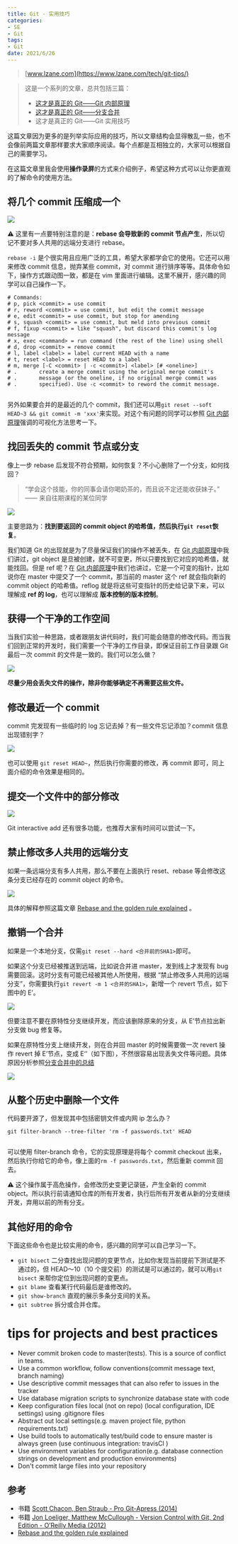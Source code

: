 ```yaml
---
title: Git - 实用技巧
categories:
- SE
- Git
tags:
- Git
date: 2021/6/26
---
```




> [www.lzane.com](https://www.lzane.com/tech/git-tips/)

> 这是一个系列的文章，总共包括三篇：
> 
> *   [这才是真正的 Git——Git 内部原理](https://www.lzane.com/tech/git-internal/)
> *   [这才是真正的 Git——分支合并](https://www.lzane.com/tech/git-merge/)
> *   这才是真正的 Git——Git 实用技巧

这篇文章因为更多的是列举实际应用的技巧，所以文章结构会显得散乱一些，也不会像前两篇文章那样要求大家顺序阅读。每个点都是互相独立的，大家可以根据自己的需要学习。

在这篇文章里我会使用**操作录屏**的方式来介绍例子，希望这种方式可以让你更直观的了解命令的使用方法。

将几个 commit 压缩成一个
----------------

![](https://www.lzane.com/tech/git-tips/git_rebase.gif)

⚠️ 这里有一点要特别注意的是：**rebase 会导致新的 commit 节点产生**，所以切记不要对多人共用的远端分支进行 rebase。

`rebase -i` 是个很实用且应用广泛的工具，希望大家都学会它的使用。它还可以用来修改 commit 信息，抛弃某些 commit，对 commit 进行排序等等。具体命令如下，操作方式跟动图一致，都是在 vim 里面进行编辑。这里不展开，感兴趣的同学可以自己操作一下。

```
# Commands:
# p, pick <commit> = use commit
# r, reword <commit> = use commit, but edit the commit message
# e, edit <commit> = use commit, but stop for amending
# s, squash <commit> = use commit, but meld into previous commit
# f, fixup <commit> = like "squash", but discard this commit's log message
# x, exec <command> = run command (the rest of the line) using shell
# d, drop <commit> = remove commit
# l, label <label> = label current HEAD with a name
# t, reset <label> = reset HEAD to a label
# m, merge [-C <commit> | -c <commit>] <label> [# <oneline>]
# .       create a merge commit using the original merge commit's
# .       message (or the oneline, if no original merge commit was
# .       specified). Use -c <commit> to reword the commit message.


```

另外如果要合并的是最近的几个 commit，我们还可以用`git reset --soft HEAD~3 && git commit -m 'xxx'`来实现。对这个有问题的同学可以参照 [Git 内部原理](https://www.lzane.com/tech/git-internal/)强调的可视化方法思考一下。

找回丢失的 commit 节点或分支
------------------

像上一步 rebase 后发现不符合预期，如何恢复？不小心删除了一个分支，如何找回？

> “学会这个技能，你的同事会请你喝奶茶的，而且说不定还能收获妹子。” —— 来自往期课程的某位同学

![](https://www.lzane.com/tech/git-tips/git_reflog.gif)

主要思路为：**找到要返回的 commit object 的哈希值，然后执行`git reset`恢复**。

我们知道 Git 的出现就是为了尽量保证我们的操作不被丢失，在 [Git 内部原理](https://www.lzane.com/tech/git-internal/)中我们讲过，git object 是旦被创建，就不可变更，所以只要找到它对应的哈希值，就能找回。但是 ref 呢？在 [Git 内部原理](https://www.lzane.com/tech/git-internal/)中我们也讲过，它是一个可变的指针，比如说你在 master 中提交了一个 commit，那当前的 master 这个 ref 就会指向新的 commit object 的哈希值。reflog 就是将这些可变指针的历史给记录下来，可以理解成 **ref 的 log**，也可以理解成 **版本控制的版本控制**。

获得一个干净的工作空间
-----------

当我们实验一种思路，或者跟朋友讲代码时，我们可能会随意的修改代码。而当我们回到正常的开发时，我们需要一个干净的工作目录，即保证目前工作目录跟 Git 最后一次 commit 的文件是一致的。我们可以怎么做？

![](https://www.lzane.com/tech/git-tips/git_stash.gif)

**尽量少用会丢失文件的操作，除非你能够确定不再需要这些文件。**

修改最近一个 commit
-------------

commit 完发现有一些临时的 log 忘记去掉？有一些文件忘记添加？commit 信息出现错别字？

![](https://www.lzane.com/tech/git-tips/git_commit_amend.gif)

也可以使用 `git reset HEAD~`，然后执行你需要的修改，再 commit 即可，同上面介绍的命令效果是相同的。

提交一个文件中的部分修改
------------

![](https://www.lzane.com/tech/git-tips/git_add_i.gif)

Git interactive add 还有很多功能，也推荐大家有时间可以尝试一下。

禁止修改多人共用的远端分支
-------------

如果一条远端分支有多人共用，那么不要在上面执行 reset、rebase 等会修改这条分支已经存在的 commit object 的命令。

![](https://www.lzane.com/tech/git-tips/git_push_f.gif)

具体的解释参照这篇文章 [Rebase and the golden rule explained](https://www.daolf.com/posts/git-series-part-2/) 。

撤销一个合并
------

如果是一个本地分支，仅需`git reset --hard <合并前的SHA1>`即可。

如果这个分支已经被推送到远端，比如说合并进 master，发到线上才发现有 bug 需要回滚。这时分支有可能已经被其他人所使用，根据 “禁止修改多人共用的远端分支”，你需要执行`git revert -m 1 <合并的SHA1>`，新增一个 revert 节点，如下图中的 E’。

![](https://www.lzane.com/tech/git-tips/revert_remote.png)

但要注意不要在原特性分支继续开发，而应该删除原来的分支，从 E’节点拉出新分支做 bug 修复等。

如果在原特性分支上继续开发，则在合并回 master 的时候需要做一次 revert 操作 revert 掉 E’节点，变成 E‘’（如下图），不然很容易出现丢失文件等问题。具体原因分析参照[分支合并中的总结](https://www.lzane.com/tech/git-merge/?#%E6%80%BB%E7%BB%93)

![](https://www.lzane.com/tech/git-tips/revert_the_revert.png)

从整个历史中删除一个文件
------------

代码要开源了，但发现其中包括密钥文件或内网 ip 怎么办？

```
git filter-branch --tree-filter 'rm -f passwords.txt' HEAD


```

可以使用 filter-branch 命令，它的实现原理是将每个 commit checkout 出来，然后执行你给它的命令，像上面的`rm -f passwords.txt`，然后重新 commit 回去。

⚠️ 这个操作属于高危操作，会修改历史变更记录链，产生全新的 commit object。所以执行前请通知仓库的所有开发者，执行后所有开发者从新的分支继续开发，弃用以前的所有分支。

其他好用的命令
-------

下面这些命令也是比较实用的命令，感兴趣的同学可以自己学习一下。

*   `git bisect` 二分查找出现问题的变更节点，比如你发现当前提前下测试是不通过的，但 HEAD～10（10 个提交前）的测试是可以通过的，就可以用`git bisect` 来帮你定位到出现问题的变更点。
*   `git blame` 查看某行代码最后是谁修改的。
*   `git show-branch` 直观的展示多条分支间的关系。
*   `git subtree` 拆分或合并仓库。

# tips for projects and best practices

- Never commit broken code to master(tests). This is a source of conflict in teams.
- Use a common workflow, follow conventions(commit message text, branch naming)
- Use descriptive commit messages that can also refer to issues in the tracker
- Use database migration scripts to synchronize database state with code
- Keep configuration files local (not on repo) (local configuration, IDE settings) using .gitignore files
- Abstract out local settings(e.g. maven project file, python requirements.txt)
- Use build tools to automatically test/build code to ensure master is always green (use continuous integration: travisCl )
- Use environment variables for configuration(e.g. database connection strings on development and production environments)
- Don't commit large files into your repository

参考
--

*   书籍 [Scott Chacon, Ben Straub - Pro Git-Apress (2014)](https://git-scm.com/book/en/v2)
*   书籍 [Jon Loeliger, Matthew McCullough - Version Control with Git, 2nd Edition - O’Reilly Media (2012)](https://www.amazon.com/Version-Control-Git-collaborative-development/dp/1449316387/ref=sr_1_1)
*   [Rebase and the golden rule explained](https://www.daolf.com/posts/git-series-part-2/)
